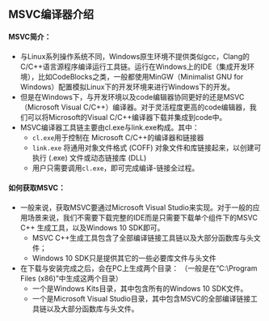 ## MSVC编译器介绍
#### MSVC简介：
- 与Linux系列操作系统不同，Windows原生环境不提供类似gcc，Clang的C/C++语言源程序编译运行工具链。运行在Windows上的IDE（集成开发环境），比如CodeBlocks之类，一般都使用MinGW（Minimalist GNU for Windows）配置模拟Linux下的开发环境来进行Windows下的开发。
- 但是在Windows下，与开发环境以及code编辑器协同更好的还是MSVC（Microsoft Visual C/C++）编译器。对于灵活程度更高的code编辑器，我们可以将Microsoft的Visual C/C++编译器下载并集成到code中。
- MSVC编译器工具链主要由cl.exe与link.exe构成。其中：
	- `cl.exe`用于控制在 Microsoft C/C++的编译器和链接器
	- `link.exe` 将通用对象文件格式 (COFF) 对象文件和库链接起来，以创建可执行 (.exe) 文件或动态链接库 (DLL)
	- 用户只需要调用`cl.exe`，即可完成编译-链接全过程。
#### 如何获取MSVC：
- 一般来说，获取MSVC要通过Microsoft Visual Studio来实现。对于一般的应用场景来说，我们不需要下载完整的IDE而是只需要下载单个组件下的MSVC C++ 生成工具，以及Windows 10 SDK即可。
	- MSVC C++生成工具包含了全部编译链接工具链以及大部分函数库与头文件；
	- Windows 10 SDK只是提供其它的一些必要库文件与头文件
- 在下载与安装完成之后，会在PC上生成两个目录：
（一般是在“C:\Program Files (x86)”中生成这两个目录）
	- 一个是Windows Kits目录，其中包含所有的Windows 10 SDK文件。
	- 一个是Microsoft Visual Studio目录，其中包含MSVC的全部编译链接工具链以及大部分函数库与头文件。